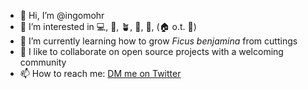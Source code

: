 - 👋 Hi, I’m @ingomohr
- 👀 I’m interested in 💻, 🎹, 🪴, 🎥, 🚶, (🏠 o.t. 🐉)
- 🌱 I’m currently learning how to grow _Ficus benjamina_ from cuttings
- 💞️ I like to collaborate on open source projects with a welcoming community
- 📫 How to reach me: <a href="https://twitter.com/messages/compose?recipient_id=186790931"
  class="twitter-dm-button" data-screen-name="@IMore73">
DM me on Twitter</a>

<!---
ingomohr/ingomohr is a ✨ special ✨ repository because its `README.md` (this file) appears on your GitHub profile.
You can click the Preview link to take a look at your changes.
--->
